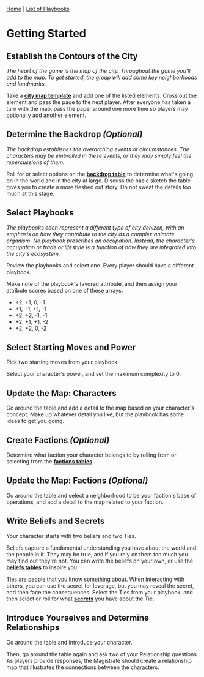 [Home](index.md) | [List of Playbooks](index.md#Playbooks)

# Getting Started

## Establish the Contours of the City
*The heart of the game is the map of the city. Throughout the game you'll add to the map. To get started, the group will add some key neighborhoods and landmarks.*

Take a [**city map template**](city-of-whispers-map-templates.pdf) and add one of the listed elements. Cross out the element and pass the page to the next player. After everyone has taken a turn with the map, pass the paper around one more time so players may optionally add another element.
 
## Determine the Backdrop *(Optional)*
*The backdrop establishes the overarching events or circumstances. The characters may be embroiled in these events, or they may simply feel the repercussions of them.*

Roll for or select options on the [**backdrop table**](Lists.md#backdrops) to determine what's going on in the world and in the city at large. Discuss the basic sketch the table gives you to create a more fleshed out story. Do not sweat the details too much at this stage.
 
## Select Playbooks
*The playbooks each represent a different type of city denizen, with an emphasis on how they contribute to the city as a complex animate organism. No playbook prescribes an occupation. Instead, the character's occupation or trade or lifestyle is a function of how they are integrated into the city's ecosystem.*

Review the playbooks and select one. Every player should have a different playbook. 

Make note of the playbook's favored attribute, and then assign your attribute scores based on one of these arrays:  

- +2, +1, 0, -1
- +1, +1, +1, -1
- +2, +2, -1, -1
- +2, +1, +1, -2
- +2, +2, 0, -2
 
## Select Starting Moves and Power
Pick two starting moves from your playbook.

Select your character's power, and set the maximum complexity to 0.

## Update the Map: Characters
Go around the table and add a detail to the map based on your character's concept. Make up whatever detail you like, but the playbook has some ideas to get you going.

## Create Factions *(Optional)*
Determine what faction your character belongs to by rolling from or selecting from the [**factions tables**](Lists.md#factions).

## Update the Map: Factions *(Optional)*
Go around the table and select a neighborhood to be your faction's base of operations, and add a detail to the map related to your faction.

## Write Beliefs and Secrets
Your character starts with two beliefs and two Ties.

Beliefs capture a fundamental understanding you have about the world and the people in it. They may be true, and if you rely on them too much you may  find out they're not. You can write the beliefs on your own, or use the [**beliefs tables**](Lists.md#beliefs) to inspire you.

Ties are people that you know something about. When interacting with others, you can use the secret for leverage, but you may reveal the secret, and then face the consequences. Select the Ties from your playbook, and then select or roll for what [**secrets**](Lists.md#secrets) you have about the Tie.

## Introduce Yourselves and Determine Relationships
Go around the table and introduce your character.

Then, go around the table again and ask two of your Relationship questions. As players provide responses, the Magistrate should create a relationship map that illustrates the connections between the characters.


